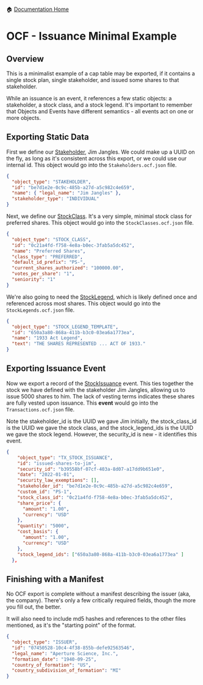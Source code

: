 :house: [Documentation Home](../../README.md)

# OCF - Issuance Minimal Example

## Overview

This is a minimalist example of a cap table may be exported, if it contains a single stock plan, single stakeholder, and issued some shares to that stakeholder.

While an issuance is an event, it references a few static objects: a stakeholder, a stock class, and a stock legend. It's important to remember that Objects and Events have different semantics - all events act on one or more objects.

## Exporting Static Data

First we define our [Stakeholder](../schema/objects/Stakeholder.md), Jim Jangles. We could make up a UUID on the fly, as long as it's consistent across this export, or we could use our internal id. This object would go into the `Stakeholders.ocf.json` file.

```json
{
  "object_type": "STAKEHOLDER",
  "id": "be7d1e2e-0c9c-485b-a27d-a5c982c4e659",
  "name": { "legal_name": "Jim Jangles" },
  "stakeholder_type": "INDIVIDUAL"
}
```

Next, we define our [StockClass](../schema/objects/StockClass.md). It's a very simple, minimal stock class for preferred shares. This object would go into the `StockClasses.ocf.json` file.

```json
{
  "object_type": "STOCK_CLASS",
  "id": "0c21a4fd-f758-4e8a-b0ec-3fab5a5dc452",
  "name": "Preferred Shares",
  "class_type": "PREFERRED",
  "default_id_prefix": "PS-",
  "current_shares_authorized": "100000.00",
  "votes_per_share": "1",
  "seniority": "1"
}
```

We're also going to need the [StockLegend](../schema/objects/StockLegendTemplate.md), which is likely defined once and referenced across most shares. This object would go into the `StockLegends.ocf.json` file.

```json
{
  "object_type": "STOCK_LEGEND_TEMPLATE",
  "id": "650a3a80-868a-411b-b3c0-03ea6a1773ea",
  "name": "1933 Act Legend",
  "text": "THE SHARES REPRESENTED ... ACT OF 1933."
}
```

## Exporting Issuance Event

Now we export a record of the [StockIssuance](../schema/objects/transactions/issuance/StockIssuance.md) event. This ties together the stock we have defined with the stakeholder Jim Jangles, allowing us to issue 5000 shares to him. The lack of vesting terms indicates these shares are fully vested upon issuance. This **event** would go into the `Transactions.ocf.json` file.

Note the stakeholder_id is the UUID we gave Jim initially, the stock_class_id is the UUID we gave the stock class, and the stock_legend_ids is the UUID we gave the stock legend. However, the security_id is new - it identifies this event.

```json
{
    "object_type": "TX_STOCK_ISSUANCE",
    "id": "issued-shares-to-jim",
    "security_id": "b39558bf-07cf-403a-8d07-a17dd9b651e0",
    "date": "2022-01-01",
    "security_law_exemptions": [],
    "stakeholder_id": "be7d1e2e-0c9c-485b-a27d-a5c982c4e659",
    "custom_id": "PS-1",
    "stock_class_id": "0c21a4fd-f758-4e8a-b0ec-3fab5a5dc452",
    "share_price": {
      "amount": "1.00",
      "currency": "USD"
    },
    "quantity": "5000",
    "cost_basis": {
      "amount": "1.00",
      "currency": "USD"
    },
    "stock_legend_ids": ["650a3a80-868a-411b-b3c0-03ea6a1773ea" ]
  },
```

## Finishing with a Manifest

No OCF export is complete without a manifest describing the issuer (aka, the company). There's only a few critically required fields, though the more you fill out, the better.

It will also need to include md5 hashes and references to the other files mentioned, as it's the "starting point" of the format.

```json
{
  "object_type": "ISSUER",
  "id": "07450528-10c4-4f38-855b-defe92563546",
  "legal_name": "Aperture Science, Inc.",
  "formation_date": "1940-09-25",
  "country_of_formation": "US",
  "country_subdivision_of_formation": "MI"
}
```
